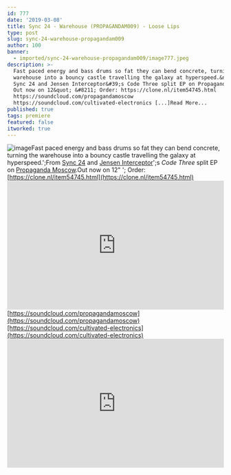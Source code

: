 ```yaml
---
id: 777
date: '2019-03-08'
title: Sync 24 - Warehouse (PROPAGANDAM009) - Loose Lips
type: post
slug: sync-24-warehouse-propagandam009
author: 100
banner:
  - imported/sync-24-warehouse-propagandam009/image777.jpeg
description: >-
  Fast paced energy and bass drums so fat they can bend concrete, turning the
  warehouse into a bouncy castle travelling the galaxy at hyperspeed.&nbsp; From
  Sync 24 and Jensen Interceptor&#39;s Code Three split EP on Propaganda Moscow.
  Out now on 12&quot; &#8211; Order: https://clone.nl/item54745.html
  https://soundcloud.com/propagandamoscow
  https://soundcloud.com/cultivated-electronics [...]Read More...
published: true
tags: premiere
featured: false
itworked: true
---
```

![image](../imported/sync-24-warehouse-propagandam009/image777.jpeg)Fast paced energy and bass drums so fat they can bend concrete, turning the warehouse into a bouncy castle travelling the galaxy at hyperspeed.';From [Sync 24](https://www.residentadvisor.net/dj/sync24) and [Jensen Interceptor](https://www.residentadvisor.net/dj/jenseninterceptor)';s _Code Three_ split EP on [Propaganda Moscow](http://www.propagandamoscow.com/).Out now on 12" '; Order: [https://clone.nl/item54745.html](https://clone.nl/item54745.html)<iframe width='100%' height='300' scrolling='no' frameborder='no' allow='autoplay' src='https://w.soundcloud.com/player/?url=https%3A//api.soundcloud.com/tracks/587056515&color=%23ff5500&auto_play=false&hide_related=false&show_comments=true&show_user=true&show_reposts=false&show_teaser=true'></iframe>[https://soundcloud.com/propagandamoscow](https://soundcloud.com/propagandamoscow)[https://soundcloud.com/cultivated-electronics](https://soundcloud.com/cultivated-electronics)<iframe width='100%' height='300' scrolling='no' frameborder='no' allow='autoplay' src='https://www.youtube.com/embed/Bc5FhSTpeLs'></iframe>